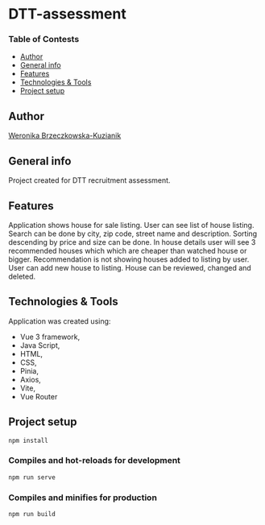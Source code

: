 # DTT-assessment

### Table of Contests
-  [Author](#author)
-  [General info](#general-info)
-  [Features](#features)
-  [Technologies & Tools](#technologies--tools)
-  [Project setup](#project-setup)

## Author
[Weronika Brzeczkowska-Kuzianik](https://github.com/brzeczkowskaw) 

## General info
Project created for DTT recruitment assessment. 

## Features
Application shows house for sale listing. 
User can see list of house listing. Search can be done by city, zip code, street name and description. Sorting descending by price and size can be done. 
In house details user will see 3 recommended houses which which are cheaper than watched house or bigger. Recommendation is not showing houses added to listing by user.
User can add new house to listing. House can be reviewed, changed and deleted. 

## Technologies & Tools
Application was created using: 
- Vue 3 framework, 
- Java Script,
- HTML,
- CSS,
- Pinia,
- Axios,
- Vite,
- Vue Router

## Project setup
```
npm install
```

### Compiles and hot-reloads for development
```
npm run serve
```

### Compiles and minifies for production
```
npm run build
```